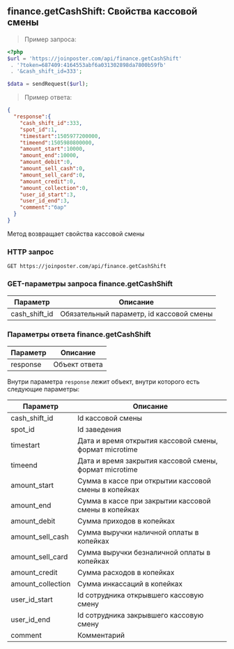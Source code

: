 ## finance.getCashShift: Свойства кассовой смены

> Пример запроса:

```php
<?php
$url = 'https://joinposter.com/api/finance.getCashShift'
 . '?token=687409:4164553abf6a031302898da7800b59fb'
 . '&cash_shift_id=333';

$data = sendRequest($url);
```

> Пример ответа:

```json
{  
  "response":{  
    "cash_shift_id":333,
    "spot_id":1,
    "timestart":1505977200000,
    "timeend":1505980800000,
    "amount_start":10000,
    "amount_end":10000,
    "amount_debit":0,
    "amount_sell_cash":0,
    "amount_sell_card":0,
    "amount_credit":0,
    "amount_collection":0,
    "user_id_start":3,
    "user_id_end":3,
    "comment":"бар"
  }
}
```

Метод возвращает свойства кассовой смены

### HTTP запрос

`GET https://joinposter.com/api/finance.getCashShift`

### GET-параметры запроса finance.getCashShift

Параметр | Описание
-------- | --------
cash_shift_id | Обязательный параметр, id кассовой смены

### Параметры ответа finance.getCashShift

Параметр | Описание
-------- | --------
response | Объект ответа

Внутри параметра `response` лежит объект, внутри которого есть следующие параметры:

Параметр | Описание
-------- | --------
cash_shift_id | Id кассовой смены
spot_id | Id заведения
timestart | Дата и время открытия кассовой смены, формат microtime
timeend | Дата и время закрытия кассовой смены, формат microtime
amount_start | Сумма в кассе при открытии кассовой смены в копейках
amount_end | Сумма в кассе при закрытии кассовой смены в копейках
amount_debit | Сумма приходов в копейках
amount_sell_cash | Сумма выручки наличной оплаты в копейках
amount_sell_card | Сумма выручки безналичной оплаты в копейках
amount_credit | Сумма расходов в копейках
amount_collection | Сумма инкассаций в копейках
user_id_start | Id сотрудника открывшего кассовую смену
user_id_end | Id сотрудника закрывшего кассовую смену
comment | Комментарий
